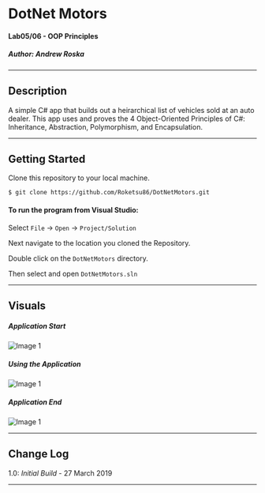 # DotNet Motors
#### Lab05/06 - OOP Principles
##### *Author: Andrew Roska*

------------------------------

## Description
A simple C# app that builds out a heirarchical list of vehicles sold at an auto dealer.  This app uses and proves the 4 Object-Oriented Principles of C#: Inheritance, Abstraction, Polymorphism, and Encapsulation.

------------------------------

## Getting Started
Clone this repository to your local machine.
```
$ git clone https://github.com/Roketsu86/DotNetMotors.git
```
#### To run the program from Visual Studio:
Select ```File``` -> ```Open``` -> ```Project/Solution```

Next navigate to the location you cloned the Repository.

Double click on the ```DotNetMotors``` directory.

Then select and open ```DotNetMotors.sln```

------------------------------

## Visuals

##### Application Start
![Image 1](https://via.placeholder.com/750x500)
##### Using the Application
![Image 1](https://via.placeholder.com/750x500)
##### Application End
![Image 1](https://via.placeholder.com/750x500)

------------------------------

## Change Log
1.0: *Initial Build* - 27 March 2019

------------------------------
